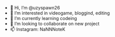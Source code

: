- 👋 Hi, I’m @uzyspawn26
- 👀 I’m interested in videogame, bloggind, editing
- 🌱 I’m currently learning codeing
- 💞️ I’m looking to collaborate on new project
- 📫 Instagram: NaNNNoteK

<!---
uzyspawn26/uzyspawn26 is a ✨ special ✨ repository because its `README.md` (this file) appears on your GitHub profile.
You can click the Preview link to take a look at your changes.
--->
